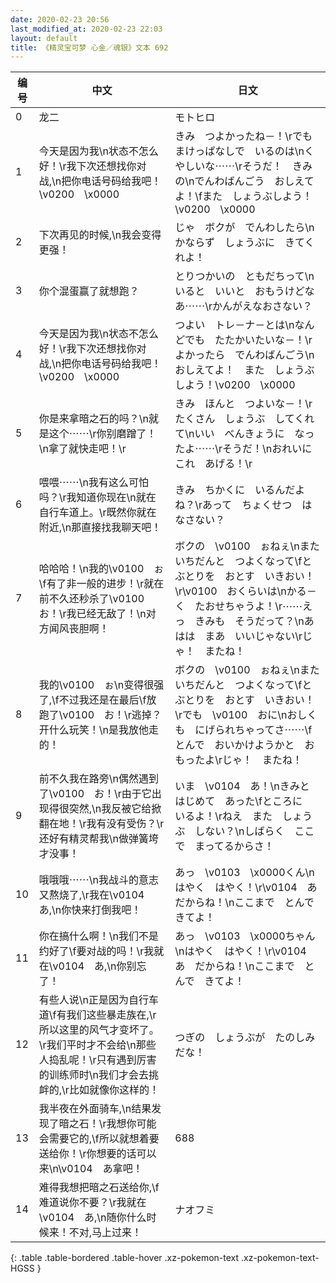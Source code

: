 ```yaml
---
date: 2020-02-23 20:56
last_modified_at: 2020-02-23 22:03
layout: default
title: 《精灵宝可梦 心金／魂银》文本 692
---
```

| 编号 | 中文 | 日文 |
| ---- | ---- | ---- |
| 0 | 龙二 | モトヒロ |
| 1 | 今天是因为我\n状态不怎么好！\r我下次还想找你对战,\n把你电话号码给我吧！\v0200　\x0000 | きみ　つよかったね－！\rでも　まけっぱなしで　いるのは\nくやしいな⋯⋯\rそうだ！　きみの\nでんわばんごう　おしえてよ！\fまた　しょうぶしよう！\v0200　\x0000 |
| 2 | 下次再见的时候,\n我会变得更强！ | じゃ　ボクが　でんわしたら\nかならず　しょうぶに　きてくれよ！ |
| 3 | 你个混蛋赢了就想跑？ | とりつかいの　ともだちって\nいると　いいと　おもうけどなあ⋯⋯\rかんがえなおさない？ |
| 4 | 今天是因为我\n状态不怎么好！\r我下次还想找你对战,\n把你电话号码给我吧！\v0200　\x0000 | つよい　トレ－ナ－とは\nなんどでも　たたかいたいな－！\rよかったら　でんわばんごう\nおしえてよ！　また　しょうぶしよう！\v0200　\x0000 |
| 5 | 你是来拿暗之石的吗？\n就是这个⋯⋯\r你别磨蹭了！\n拿了就快走吧！\r | きみ　ほんと　つよいな－！\rたくさん　しょうぶ　してくれて\nいい　べんきょうに　なったよ⋯⋯\rそうだ！\nおれいに　これ　あげる！\r |
| 6 | 喂喂⋯⋯\n我有这么可怕吗？\r我知道你现在\n就在自行车道上。\r既然你就在附近,\n那直接找我聊天吧！ | きみ　ちかくに　いるんだよね？\rあって　ちょくせつ　はなさない？ |
| 7 | 哈哈哈！\n我的\v0100　ぉ\f有了非一般的进步！\r就在前不久还秒杀了\v0100　お！\r我已经无敌了！\n对方闻风丧胆啊！ | ボクの　\v0100　ぉねぇ\nまた　いちだんと　つよくなって\fとぶとりを　おとす　いきおい！\r\v0100　おくらいは\nかる－く　たおせちゃうよ！\r⋯⋯えっ　きみも　そうだって？\nあはは　まあ　いいじゃない\rじゃ！　またね！ |
| 8 | 我的\v0100　ぉ\n变得很强了,\f不过我还是在最后\f放跑了\v0100　お！\r逃掉？开什么玩笑！\n是我放他走的！ | ボクの　\v0100　ぉねぇ\nまた　いちだんと　つよくなって\fとぶとりを　おとす　いきおい！\rでも　\v0100　おに\nおしくも　にげられちゃってさ⋯⋯\fとんで　おいかけようかと　おもったよ\rじゃ！　またね！ |
| 9 | 前不久我在路旁\n偶然遇到了\v0100　お！\r由于它出现得很突然,\n我反被它给掀翻在地！\r我有没有受伤？\r还好有精灵帮我\n做弹簧垮才没事！ | いま　\v0104　あ！\nきみと　はじめて　あった\fところに　いるよ！\rねえ　また　しょうぶ　しない？\nしばらく　ここで　まってるからさ！ |
| 10 | 哦哦哦⋯⋯\n我战斗的意志又熬烧了,\r我在\v0104　あ,\n你快来打倒我吧！ | あっ　\v0103　\x0000くん\nはやく　はやく！\r\v0104　あ　だからね！\nここまで　とんで　きてよ！ |
| 11 | 你在搞什么啊！\n我们不是约好了\f要对战的吗！\r我就在\v0104　あ,\n你别忘了！ | あっ　\v0103　\x0000ちゃん\nはやく　はやく！\r\v0104　あ　だからね！\nここまで　とんで　きてよ！ |
| 12 | 有些人说\n正是因为自行车道\f有我们这些暴走族在,\r所以这里的风气才变坏了。\r我们平时才不会给\n那些人捣乱呢！\r只有遇到厉害的训练师时\n我们才会去挑衅的,\r比如就像你这样的！ | つぎの　しょうぶが　たのしみだな！ |
| 13 | 我半夜在外面骑车,\n结果发现了暗之石！\r我想你可能会需要它的,\f所以就想着要送给你！\r你想要的话可以来\n\v0104　あ拿吧！ | 688 |
| 14 | 难得我想把暗之石送给你,\f难道说你不要？\r我就在\v0104　あ,\n随你什么时候来！不对,马上过来！ | ナオフミ |
{: .table .table-bordered .table-hover .xz-pokemon-text .xz-pokemon-text-HGSS }